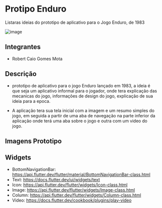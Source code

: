 # Protipo Enduro
Listaras ideias do prototipo de  aplicativo para o Jogo Enduro, de 1983

![image](https://github.com/Rob3rt2/APP_prototipo_Enduro/assets/127865166/6724de15-637d-4b60-bb82-c949a33d55e6)
## Integrantes
- Robert Caio Gomes Mota
## Descrição
- prototipo de aplicativo para o jogo Enduro lançado em 1983, a ideia é que seja um aplicativo informal para o jogador, onde tera explicação das mecanicas do jogo, informações de design do jogo, explicação de sua ideia para a epoca.
  
- A aplicação tera sua tela inicial com a imagem e um resumo simples do jogo, em seguida a partir de uma aba de navegação na parte inferior da aplicação onde terá uma aba sobre o jogo e outra com um video do jogo.
  
## Imagens Prototipo
  
## Widgets

- BottomNavigationBar: https://api.flutter.dev/flutter/material/BottomNavigationBar-class.html
- Text: https://docs.flutter.dev/ui/widgets/text
- Icon: https://api.flutter.dev/flutter/widgets/Icon-class.html
- Image: https://api.flutter.dev/flutter/widgets/Image-class.html
- Column: https://api.flutter.dev/flutter/widgets/Column-class.html
- Video: https://docs.flutter.dev/cookbook/plugins/play-video
